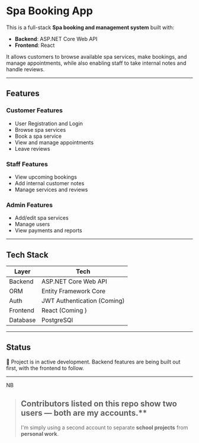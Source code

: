 # Spa Booking App

This is a full-stack **Spa booking and management system** built with:

- **Backend**: ASP.NET Core Web API
- **Frontend**: React 

It allows customers to browse available spa services, make bookings, and manage appointments, while also enabling staff to take internal notes and handle reviews.

---

##  Features

###  Customer Features
- User Registration and Login
- Browse spa services
- Book a spa service
- View and manage appointments
- Leave reviews

###  Staff Features
- View upcoming bookings
- Add internal customer notes
- Manage services and reviews

### Admin Features
- Add/edit spa services
- Manage users
- View payments and reports

---

##  Tech Stack

| Layer     | Tech                          |
|-----------|-------------------------------|
| Backend   | ASP.NET Core Web API          |
| ORM       | Entity Framework Core         |
| Auth      | JWT Authentication (Coming)   |
| Frontend  | React (Coming )               |
| Database  | PostgreSQl                    |

---
##  Status

🚧 Project is in active development. Backend features are being built out first, with the frontend to follow.

---
NB

> ## Contributors listed on this repo show two users — both are my accounts.**  
> I'm simply using a second account to separate **school projects** from **personal work**.



